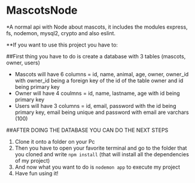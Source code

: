 # MascotsNode

*A normal api with Node about mascots, it includes the modules express, fs, nodemon, mysql2, crypto and also eslint. 

**If you want to use this project you have to:

##First thing you have to do is create a database with 3 tables (mascots, owner, users)

- Mascots will have 6 columns = id, name, animal, age, owner, owner_id with owner_id being a foreign key of the id of the table owner and id being primary key
- Owner will have 4 coulmns = id, name, lastname, age with id being primary key
- Users will have 3 columns = id, email, password with the id being primary key, email being unique and password with email are varchars (100)

##AFTER DOING THE DATABASE YOU CAN DO THE NEXT STEPS

1. Clone it onto a folder on your Pc
2. Then you have to open your favorite terminal and go to the folder that you cloned and write `npm install` (that will install all the dependencies of my project)
3. And now what you want to do is `nodemon app` to execute my project
4. Have fun using it!
